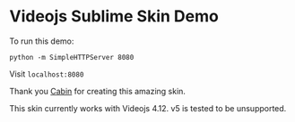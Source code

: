 # Videojs Sublime Skin Demo

To run this demo:

	python -m SimpleHTTPServer 8080

Visit ``localhost:8080`` 

Thank you [Cabin](https://github.com/cabin/videojs-sublime-skin) for creating this amazing skin. 

This skin currently works with Videojs 4.12. v5 is tested to be unsupported.

